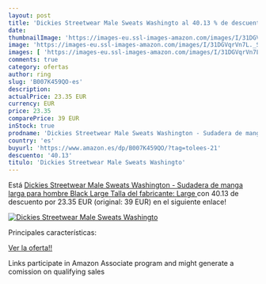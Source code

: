 ```yaml
---
layout: post
title: 'Dickies Streetwear Male Sweats Washingto al 40.13 % de descuento'
date: 
thumbnailImage: 'https://images-eu.ssl-images-amazon.com/images/I/31DGVqrVn7L._SL200_.jpg'
image: 'https://images-eu.ssl-images-amazon.com/images/I/31DGVqrVn7L._SL200_.jpg'
images: [ 'https://images-eu.ssl-images-amazon.com/images/I/31DGVqrVn7L._SL200_.jpg' ]
comments: true
category: ofertas
author: ring
slug: 'B007K459QO-es'
description:
actualPrice: 23.35 EUR
currency: EUR
price: 23.35
comparePrice: 39 EUR
inStock: true
prodname: 'Dickies Streetwear Male Sweats Washington - Sudadera de manga larga para hombre  Black  Large  Talla del fabricante: Large '
country: 'es'
buyurl: 'https://www.amazon.es/dp/B007K459QO/?tag=tolees-21'
descuento: '40.13'
titulo: 'Dickies Streetwear Male Sweats Washingto'
---
```


Está [Dickies Streetwear Male Sweats Washington - Sudadera de manga larga para hombre  Black  Large  Talla del fabricante: Large ](https://www.amazon.es/dp/B007K459QO/?tag=tolees-21) con 40.13 de descuento por 23.35 EUR (original: 39 EUR) en el siguiente enlace!

[![Dickies Streetwear Male Sweats Washingto](https://images-eu.ssl-images-amazon.com/images/I/31DGVqrVn7L._SL200_.jpg)](https://www.amazon.es/dp/B007K459QO/?tag=tolees-21)

Principales características:


[Ver la oferta!!](https://www.amazon.es/dp/B007K459QO/?tag=tolees-21)

Links participate in Amazon Associate program and might generate a comission on qualifying sales


